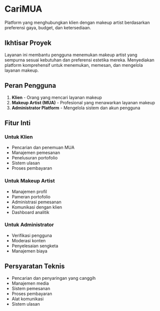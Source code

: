 # CariMUA

Platform yang menghubungkan klien dengan makeup artist berdasarkan preferensi gaya, budget, dan ketersediaan.

## Ikhtisar Proyek

Layanan ini membantu pengguna menemukan makeup artist yang sempurna sesuai kebutuhan dan preferensi estetika mereka. Menyediakan platform komprehensif untuk menemukan, memesan, dan mengelola layanan makeup.

## Peran Pengguna

1. **Klien** - Orang yang mencari layanan makeup
2. **Makeup Artist (MUA)** - Profesional yang menawarkan layanan makeup
3. **Administrator Platform** - Mengelola sistem dan akun pengguna

## Fitur Inti

### Untuk Klien
- Pencarian dan penemuan MUA
- Manajemen pemesanan
- Penelusuran portofolio
- Sistem ulasan
- Proses pembayaran

### Untuk Makeup Artist
- Manajemen profil
- Pameran portofolio
- Administrasi pemesanan
- Komunikasi dengan klien
- Dashboard analitik

### Untuk Administrator
- Verifikasi pengguna
- Moderasi konten
- Penyelesaian sengketa
- Manajemen biaya

## Persyaratan Teknis
- Pencarian dan penyaringan yang canggih
- Manajemen media
- Sistem pemesanan
- Proses pembayaran
- Alat komunikasi
- Sistem ulasan 